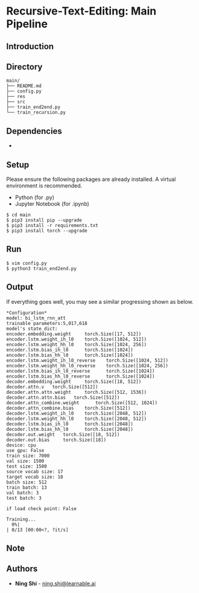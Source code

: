 # Recursive-Text-Editing: Main Pipeline


## Introduction


## Directory
```
main/
├── README.md
├── config.py
├── res
├── src
├── train_end2end.py
└── train_recursion.py
```


## Dependencies
+


## Setup
Please ensure the following packages are already installed. A virtual environment is recommended.
+ Python (for .py)
+ Jupyter Notebook (for .ipynb)

```
$ cd main
$ pip3 install pip --upgrade
$ pip3 install -r requirements.txt
$ pip3 install torch --upgrade
```

## Run
```
$ vim config.py
$ python3 train_end2end.py
```


## Output
If everything goes well, you may see a similar progressing shown as below.
```
*Configuration*
model: bi_lstm_rnn_att
trainable parameters:5,017,618
model's state_dict:
encoder.embedding.weight     torch.Size([17, 512])
encoder.lstm.weight_ih_l0    torch.Size([1024, 512])
encoder.lstm.weight_hh_l0    torch.Size([1024, 256])
encoder.lstm.bias_ih_l0      torch.Size([1024])
encoder.lstm.bias_hh_l0      torch.Size([1024])
encoder.lstm.weight_ih_l0_reverse    torch.Size([1024, 512])
encoder.lstm.weight_hh_l0_reverse    torch.Size([1024, 256])
encoder.lstm.bias_ih_l0_reverse      torch.Size([1024])
encoder.lstm.bias_hh_l0_reverse      torch.Size([1024])
decoder.embedding.weight     torch.Size([18, 512])
decoder.attn.v   torch.Size([512])
decoder.attn.attn.weight     torch.Size([512, 1536])
decoder.attn.attn.bias   torch.Size([512])
decoder.attn_combine.weight      torch.Size([512, 1024])
decoder.attn_combine.bias    torch.Size([512])
decoder.lstm.weight_ih_l0    torch.Size([2048, 512])
decoder.lstm.weight_hh_l0    torch.Size([2048, 512])
decoder.lstm.bias_ih_l0      torch.Size([2048])
decoder.lstm.bias_hh_l0      torch.Size([2048])
decoder.out.weight   torch.Size([18, 512])
decoder.out.bias     torch.Size([18])
device: cpu
use gpu: False
train size: 7000
val size: 1500
test size: 1500
source vocab size: 17
target vocab size: 18
batch size: 512
train batch: 13
val batch: 3
test batch: 3

if load check point: False

Training...
  0%|                                                                                                                                                         | 0/13 [00:00<?, ?it/s]
```


## Note


## Authors
* **Ning Shi** - ning.shi@learnable.ai